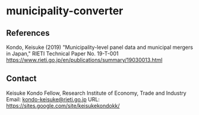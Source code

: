 # municipality-converter

## References
Kondo, Keisuke (2019) "Municipality-level panel data and municipal mergers in Japan," RIETI Technical Paper No. 19-T-001
https://www.rieti.go.jp/en/publications/summary/19030013.html

## Contact
Keisuke Kondo
Fellow, Research Institute of Economy, Trade and Industry
Email: kondo-keisuke@rieti.go.jp
URL: https://sites.google.com/site/keisukekondokk/ 
